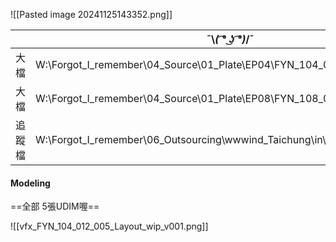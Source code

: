 ![[Pasted image 20241125143352.png]]

|     | ¯⁠\⁠_⁠(⁠ ͡⁠°⁠ ͜⁠ʖ⁠ ͡⁠°⁠)⁠_⁠/⁠¯                                         |
| --- | ---------------------------------------------------------------------- |
| 大檔  | W:\Forgot_I_remember\04_Source\01_Plate\EP04\FYN_104_012_005_PL01_v001 |
| 大檔  | W:\Forgot_I_remember\04_Source\01_Plate\EP08\FYN_108_004_015_PL02_v001 |
| 追蹤檔 | W:\Forgot_I_remember\06_Outsourcing\wwwind_Taichung\in\20241108        |


#### Modeling
==全部 5張UDIM喔==


![[vfx_FYN_104_012_005_Layout_wip_v001.png]]